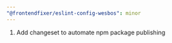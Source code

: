 ```yaml
---
"@frontendfixer/eslint-config-wesbos": minor
---
```


1. Add changeset to automate npm package publishing
